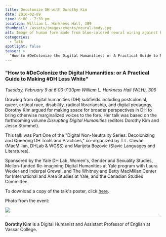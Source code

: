 ```yaml
---
title: Decolonize DH with Dorothy Kim
date: 2016-02-09
time: 6:00 - 7:39 pm
location: William L. Harkness Hall, 309
thumbnail: /assets/images/events/neural-body.jpg
alt: Image of human form made from blue-colored neural wiring against black background.
categories:
  - Talk
spotlight: false
teaser: >
  "How to #DeColonize the Digital Humanities: or A Practical Guide to Making #DH Less White Tuesday, February 9 at 6:00-7:30pm William L. Harkness Hall (WLH), 309 Drawing from digital humanities (DH..."
---
```


### "How to #DeColonize the Digital Humanities: or A Practical Guide to Making #DH Less White"
*Tuesday, February 9 at 6:00-7:30pm*
*William L. Harkness Hall (WLH), 309*

Drawing from digital humanities (DH) subfields including postcolonial, queer, critical race, disability, radical librarianship, and digital pedagogy, Dorothy Kim argued for making space for broader perspectives in DH to bring otherwise marginalized voices to the fore. Her talk was based on the forthcoming volume *Disrupting Digital Humanities* (editors Dorothy Kim and Jesse Stommel).

This talk was Part One of the "Digital Non-Neutrality Series: Decolonizing and Queering DH Tools and Practices," co-organized by T.L. Cowan (MacMillan, DHLab &amp; WGSS) and Marijeta Bozovic (Slavic Languages and Literatures).

Sponsored by the Yale DH Lab, Women's, Gender and Sexuality Studies, Mellon-funded Re-imagining Digital Humanities at Yale program with Laura Wexler and Inderpal Grewal, and The Whitney and Betty MacMillan Center for International and Area Studies at Yale, and the Canadian Studies Committee.

To download a copy of the talk's poster, click [here](http://web.library.yale.edu/sites/default/files/images/2016-2-9-Decolonizing-DH.jpg).

Photo from the event:

[<img src="http://web.library.yale.edu/sites/default/files/resize/images/DorothyKim-300x400.jpg" alt: Lecturer stands at podium during presentation. />](http://web.library.yale.edu/sites/default/files/images/DorothyKim.jpg)

---
**Dorothy Kim** is a Digital Humanist and Assistant Professor of English at Vassar College.
